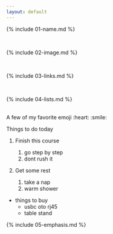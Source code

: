 ```yaml
---
layout: default
---
```


{% include 01-name.md %}

<br>

{% include 02-image.md %}

<br>

{% include 03-links.md %}

<br>

{% include 04-lists.md %}

<br>
A few of my favorite emoji
:heart:
:smile:

Things to do today
1. Finish this course
   1. go step by step 
   2. dont rush it
   
2. Get some rest
   1. take a nap
   2. warm shower

* things to buy
  * usbc oto rj45
  * table stand

{% include 05-emphasis.md %}

